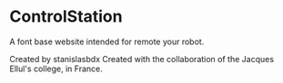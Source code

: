﻿# ControlStation
A font base website intended for remote your robot.

Created by stanislasbdx
Created with the collaboration of the Jacques Ellul's college, in France.
